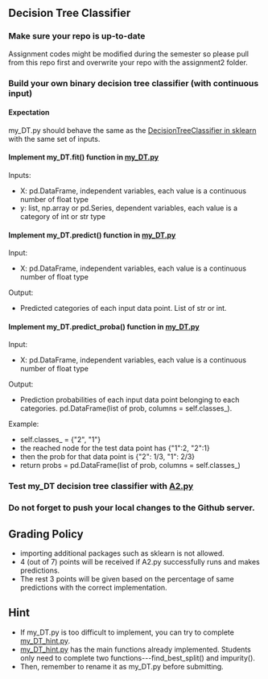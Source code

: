 ## Decision Tree Classifier

### Make sure your repo is up-to-date

Assignment codes might be modified during the semester so please pull from this repo first and overwrite your repo with the assignment2 folder. 

### Build your own binary decision tree classifier (with continuous input)

#### Expectation
my_DT.py should behave the same as the [DecisionTreeClassifier in sklearn](https://scikit-learn.org/stable/modules/generated/sklearn.tree.DecisionTreeClassifier.html#sklearn.tree.DecisionTreeClassifier) with the same set of inputs.

#### Implement my_DT.fit() function in [my_DT.py](https://github.com/hil-se/fds/blob/master/assignments/assignment2/my_DT.py)
Inputs:
- X: pd.DataFrame, independent variables, each value is a continuous number of float type
- y: list, np.array or pd.Series, dependent variables, each value is a category of int or str type

#### Implement my_DT.predict() function in [my_DT.py](https://github.com/hil-se/fds/blob/master/assignments/assignment2/my_DT.py)
Input:
- X: pd.DataFrame, independent variables, each value is a continuous number of float type

Output:
- Predicted categories of each input data point. List of str or int.

#### Implement my_DT.predict_proba() function in [my_DT.py](https://github.com/hil-se/fds/blob/master/assignments/assignment2/my_DT.py)
Input:
- X: pd.DataFrame, independent variables, each value is a continuous number of float type

Output:
- Prediction probabilities of each input data point belonging to each categories. pd.DataFrame(list of prob, columns = self.classes_).

Example:
- self.classes_ = {"2", "1"}
- the reached node for the test data point has {"1":2, "2":1}
- then the prob for that data point is {"2": 1/3, "1": 2/3}
- return probs = pd.DataFrame(list of prob, columns = self.classes_)


### Test my_DT decision tree classifier with [A2.py](https://github.com/hil-se/fds/blob/master/assignments/assignment2/A2.py)

### Do not forget to push your local changes to the Github server.

 
## Grading Policy
 - importing additional packages such as sklearn is not allowed.
 - 4 (out of 7) points will be received if A2.py successfully runs and makes predictions.
 - The rest 3 points will be given based on the percentage of same predictions with the correct implementation.
 
## Hint
 - If my_DT.py is too difficult to implement, you can try to complete [my_DT_hint.py](https://github.com/hil-se/fds/blob/master/assignments/assignment2/my_DT_hint.py).
 - [my_DT_hint.py](https://github.com/hil-se/fds/blob/master/assignments/assignment2/my_DT_hint.py) has the main functions already implemented. Students only need to complete two functions---find_best_split() and impurity().
 - Then, remember to rename it as my_DT.py before submitting.

